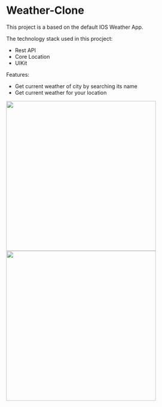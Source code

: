 # Weather-Clone
This project is a based on the default IOS Weather App.<br />

The technology stack used in this procject: <br />

  - Rest API
  - Core Location
  - UIKit
  
Features: <br />

  - Get current weather of city by searching its name
  - Get current weather for your location

<img src="https://user-images.githubusercontent.com/105413187/184245304-837b752d-fd69-4c3c-bc9f-91cfa6fa1dc9.png" width="400" >
<img src="https://user-images.githubusercontent.com/105413187/184245315-353cdd53-0244-4b14-a1a1-69c2c13df5cc.png" width="400" >

